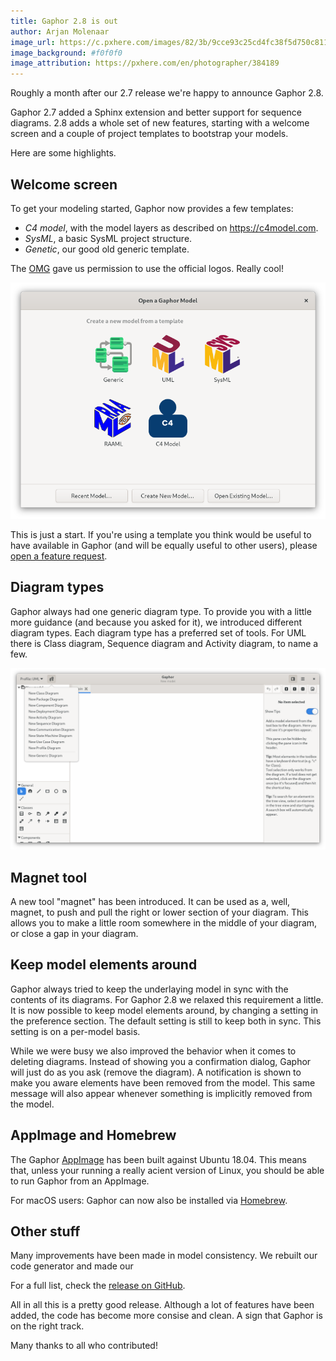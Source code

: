 ```yaml
---
title: Gaphor 2.8 is out
author: Arjan Molenaar
image_url: https://c.pxhere.com/images/82/3b/9cce93c25cd4fc38f5d750c81198-1419096.jpg!d
image_background: #f0f0f0
image_attribution: https://pxhere.com/en/photographer/384189
---
```


Roughly a month after our 2.7 release we're happy to announce Gaphor 2.8.

Gaphor 2.7 added a Sphinx extension and better support for sequence diagrams.
2.8 adds a whole set of new features, starting with a welcome screen and a couple
of project templates to bootstrap your models.

Here are some highlights.

<!--break-->

## Welcome screen

To get your modeling started, Gaphor now provides a few templates:

* _C4 model_, with the model layers as described on https://c4model.com.
* _SysML_, a basic SysML project structure.
* _Genetic_, our good old generic template.

The [OMG](https://omg.org) gave us permission to use the official logos. Really cool!

![Welcome screen](/images/gaphor-2.8-highlights/welcome-screen.png)

This is just a start. If you're using a template you think would be useful to
have available in Gaphor (and will be equally useful to other users), please
[open a feature request](https://github.com/gaphor/gaphor/issues).

## Diagram types

Gaphor always had one generic diagram type. To provide you with a little more
guidance (and because you asked for it), we introduced different diagram types.
Each diagram type has a preferred set of tools.
For UML there is Class diagram, Sequence diagram and Activity diagram,
to name a few.

![Welcome screen](/images/gaphor-2.8-highlights/diagram-types.png)

## Magnet tool

A new tool "magnet" has been introduced. It can be used as a, well, magnet, to push
and pull the right or lower section of your diagram. This allows you to make a little
room somewhere in the middle of your diagram, or close a gap in your diagram.

## Keep model elements around

Gaphor always tried to keep the underlaying model in sync with the contents of its
diagrams. For Gaphor 2.8 we relaxed this requirement a little. It is now possible
to keep model elements around, by changing a setting in the preference section. The default
setting is still to keep both in sync. This setting is on a per-model basis.

While we were busy we also improved the behavior when it comes to deleting diagrams.
Instead of showing you a confirmation dialog, Gaphor will just do as you ask (remove the diagram).
A notification is shown to make you aware elements have been removed from the model.
This same message will also appear whenever something is implicitly removed from the model.

## AppImage and Homebrew

The Gaphor [AppImage](/download.html#appimage) has been built against Ubuntu 18.04.
This means that, unless your running a really acient version of Linux, you should be
able to run Gaphor from an AppImage.

For macOS users: Gaphor can now also be installed via [Homebrew](https://formulae.brew.sh/cask/gaphor).

## Other stuff

Many improvements have been made in model consistency. We rebuilt our code generator and made our

For a full list, check the [release on GitHub](https://github.com/gaphor/gaphor/releases).

All in all this is a pretty good release. Although a lot of features have been added, the code has
become more consise and clean. A sign that Gaphor is on the right track.

Many thanks to all who contributed!
